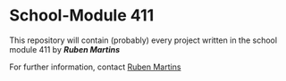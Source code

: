 # School-Module 411
This repository will contain (probably) every project written in the school module 411 by ***Ruben Martins***

For further information, contact [Ruben Martins](mailto:ruben.buben03@gmail.com)
